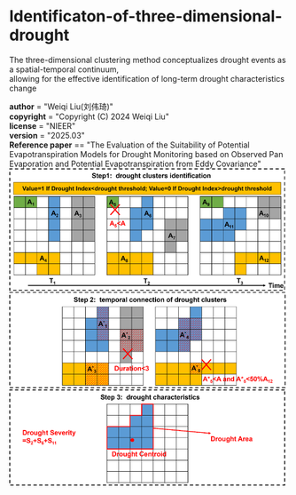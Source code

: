# Identificaton-of-three-dimensional-drought  
The three-dimensional clustering method conceptualizes drought events as a spatial-temporal continuum,  
allowing for the effective identification of long-term drought characteristics change  

__author__ = "Weiqi Liu(刘伟琦)"  
__copyright__ = "Copyright (C) 2024 Weiqi Liu"  
__license__ = "NIEER"  
__version__ = "2025.03"  
__Reference paper__ == "The Evaluation of the Suitability of Potential Evapotranspiration Models for Drought Monitoring based on Observed Pan Evaporation and Potential Evapotranspiration from Eddy Covariance"  
<img src="https://raw.githubusercontent.com/DroughtMonitor/Identificaton-of-three-dimensional-drought/main/picture/process.png" width="600px">
